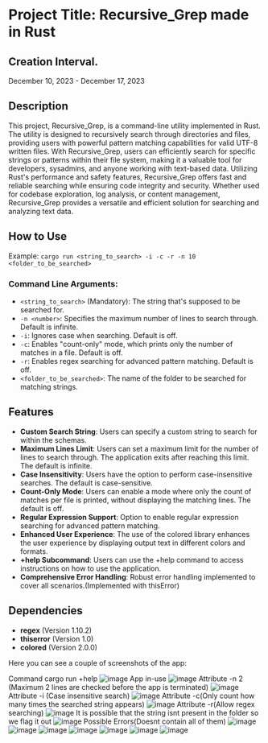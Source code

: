 # Project Title: Recursive_Grep made in Rust

## Creation Interval.
December 10, 2023 - December 17, 2023

## Description
This project, Recursive_Grep, is a command-line utility implemented in Rust. The utility is designed to recursively search through directories and files, providing users with powerful pattern matching capabilities for valid UTF-8 written files.
With Recursive_Grep, users can efficiently search for specific strings or patterns within their file system, making it a valuable tool for developers, sysadmins, and anyone working with text-based data.
Utilizing Rust's performance and safety features, Recursive_Grep offers fast and reliable searching while ensuring code integrity and security.
Whether used for codebase exploration, log analysis, or content management, Recursive_Grep provides a versatile and efficient solution for searching and analyzing text data.

## How to Use

Example: `cargo run <string_to_search> -i -c -r -n 10 <folder_to_be_searched>`

### Command Line Arguments:

- `<string_to_search>` (Mandatory): The string that's supposed to be searched for.
- `-n <number>`: Specifies the maximum number of lines to search through. Default is infinite.
- `-i`: Ignores case when searching. Default is off.
- `-c`: Enables "count-only" mode, which prints only the number of matches in a file. Default is off.
- `-r`: Enables regex searching for advanced pattern matching. Default is off.
- `<folder_to_be_searched>`: The name of the folder to be searched for matching strings.

## Features

- **Custom Search String**: Users can specify a custom string to search for within the schemas.
- **Maximum Lines Limit**: Users can set a maximum limit for the number of lines to search through. The application exits after reaching this limit. The default is infinite.
- **Case Insensitivity**: Users have the option to perform case-insensitive searches. The default is case-sensitive.
- **Count-Only Mode**: Users can enable a mode where only the count of matches per file is printed, without displaying the matching lines. The default is off.
- **Regular Expression Support**: Option to enable regular expression searching for advanced pattern matching.
- **Enhanced User Experience**: The use of the colored library enhances the user experience by displaying output text in different colors and formats.
- **+help Subcommand**: Users can use the +help command to access instructions on how to use the application.
- **Comprehensive Error Handling**: Robust error handling implemented to cover all scenarios.(Implemented with thisError)

## Dependencies

- **regex** (Version 1.10.2)
- **thiserror** (Version 1.0)
- **colored** (Version 2.0.0)

Here you can see a couple of screenshots of the app:

Command cargo run +help
![image](https://github.com/AlexandruRoscaPOO/Recursive_Grep/assets/113398639/6ebf7d92-4555-4d66-bb6c-1f4536bef216)
App in-use
![image](https://github.com/AlexandruRoscaPOO/Recursive_Grep/assets/113398639/779850c0-d0ef-4b03-a8c2-aa816d21b26a)
Attribute -n 2 (Maximum 2 lines are checked before the app is terminated)
![image](https://github.com/AlexandruRoscaPOO/Recursive_Grep/assets/113398639/6e5439a7-ccc6-40c2-a7d3-5c8a212cac90)
Attribute -i (Case insensitive search)
![image](https://github.com/AlexandruRoscaPOO/Recursive_Grep/assets/113398639/5f538bdd-552d-4d9d-b90b-6a25a64142b9)
Attribute -c(Only count how many times the searched string appears)
![image](https://github.com/AlexandruRoscaPOO/Recursive_Grep/assets/113398639/d6a08f0b-225f-4fcd-83fe-7c4a01aa41db)
Attribute -r(Allow regex searching)
![image](https://github.com/AlexandruRoscaPOO/Recursive_Grep/assets/113398639/0976f439-2bba-45b9-b8f3-4be672588366)
It is possible that the string isnt present in the folder so we flag it out
![image](https://github.com/AlexandruRoscaPOO/Recursive_Grep/assets/113398639/a4bdfe64-587c-4a60-ae8b-43ad327a140e)
Possible Errors(Doesnt contain all of them)
![image](https://github.com/AlexandruRoscaPOO/Recursive_Grep/assets/113398639/e2fd2d9b-f1e1-44ba-95d2-09f2d1043132)
![image](https://github.com/AlexandruRoscaPOO/Recursive_Grep/assets/113398639/388a6987-fd91-47ab-8614-b2b87a804c40)
![image](https://github.com/AlexandruRoscaPOO/Recursive_Grep/assets/113398639/f5bcb1aa-5d2b-4205-b469-02e5257135f6)
![image](https://github.com/AlexandruRoscaPOO/Recursive_Grep/assets/113398639/a4ca2658-de51-4ecd-a9ff-0fc2bfc50973)
![image](https://github.com/AlexandruRoscaPOO/Recursive_Grep/assets/113398639/6586a706-6225-4ac6-b4cb-74a19771c974)
![image](https://github.com/AlexandruRoscaPOO/Recursive_Grep/assets/113398639/a8813cec-ca4b-4687-bb7a-497ece6d6bcb)
![image](https://github.com/AlexandruRoscaPOO/Recursive_Grep/assets/113398639/9debd02d-2f58-4aef-bdba-af6a1d8353f7)




